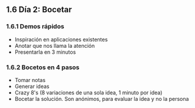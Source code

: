 ## 1.6 Día 2: Bocetar

### 1.6.1 Demos rápidos

-   Inspiración en aplicaciones existentes
-   Anotar que nos llama la atención
-   Presentarla en 3 minutos

### 1.6.2 Bocetos en 4 pasos

-   Tomar notas
-   Generar ideas
-   Crazy 8's (8 variaciones de una sola idea, 1 minuto por idea)
-   Bocetar la solución. Son anónimos, para evaluar la idea y no la
    persona

